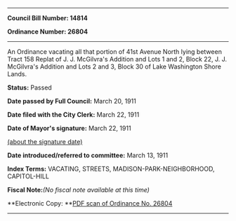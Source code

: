

********

**Council Bill Number: 14814**
   
**Ordinance Number: 26804**
********

 An Ordinance vacating all that portion of 41st Avenue North lying between Tract 158 Replat of J. J. McGilvra's Addition and Lots 1 and 2, Block 22, J. J. McGilvra's Addition and Lots 2 and 3, Block 30 of Lake Washington Shore Lands.

**Status:** Passed
   
**Date passed by Full Council:** March 20, 1911
   
**Date filed with the City Clerk:** March 22, 1911
   
**Date of Mayor's signature:** March 22, 1911
   
[(about the signature date)](/~public/approvaldate.htm)
   
   
   
**Date introduced/referred to committee:** March 13, 1911
   
   
**Index Terms:** VACATING, STREETS, MADISON-PARK-NEIGHBORHOOD, CAPITOL-HILL

**Fiscal Note:**_(No fiscal note available at this time)_

**Electronic Copy: **[PDF scan of Ordinance No. 26804](/~archives/Ordinances/Ord_26804.pdf)

********

